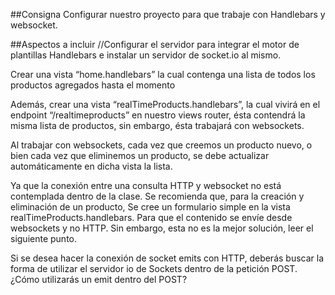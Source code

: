 ##Consigna
Configurar nuestro proyecto para que trabaje con Handlebars y websocket.

##Aspectos a incluir
//Configurar el servidor para integrar el motor de plantillas Handlebars e instalar un servidor de socket.io al mismo.

Crear una vista “home.handlebars” la cual contenga una lista de todos los productos agregados hasta el momento

Además, crear una vista “realTimeProducts.handlebars”, la cual vivirá en el endpoint “/realtimeproducts” en nuestro views router, ésta contendrá la misma lista de productos, sin embargo, ésta trabajará con websockets.

Al trabajar con websockets, cada vez que creemos un producto nuevo, o bien cada vez que eliminemos un producto, se debe actualizar automáticamente en dicha vista la lista.

Ya que la conexión entre una consulta HTTP y websocket no está contemplada dentro de la clase. Se recomienda que, para la creación y eliminación de un producto, Se cree un formulario simple en la vista  realTimeProducts.handlebars. Para que el contenido se envíe desde websockets y no HTTP. Sin embargo, esta no es la mejor solución, leer el siguiente punto.

Si se desea hacer la conexión de socket emits con HTTP, deberás buscar la forma de utilizar el servidor io de Sockets dentro de la petición POST. ¿Cómo utilizarás un emit dentro del POST?